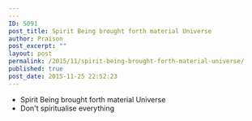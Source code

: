```yaml
---
---
ID: 5091
post_title: Spirit Being brought forth material Universe
author: Praison
post_excerpt: ""
layout: post
permalink: /2015/11/spirit-being-brought-forth-material-universe/
published: true
post_date: 2015-11-25 22:52:23
---
```

<ul>
	<li>Spirit Being brought forth material Universe</li>
	<li>Don't spiritualise everything</li>
</ul>